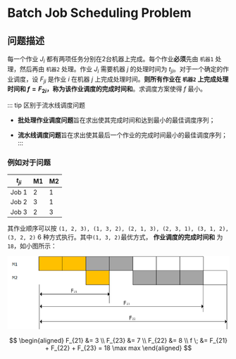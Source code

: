# Batch Job Scheduling Problem

## 问题描述

每一个作业 $J_i$ 都有两项任务分别在2台机器上完成。每个作业**必须**先由 `机器1` 处理，然后再由 `机器2` 处理。作业 $J_i$ 需要机器 $j$ 的处理时间为 $t_{ji}$。对于一个确定的作业调度，设 $F_{ji}$ 是作业 $i$ 在机器 $j$ 上完成处理时间。**则所有作业在 `机器2` 上完成处理时间和 $f=F_{2i}$，称为该作业调度的完成时间和**。求调度方案使得 $f$ 最小。

::: tip 区别于流水线调度问题

- **批处理作业调度问题**旨在求出使其完成时间和达到最小的最佳调度序列；

- **流水线调度问题**旨在求出使其最后一个作业的完成时间最小的最佳调度序列；
:::

### 例如对于问题

| $t_{ji}$ | M1  | M2  |
| -------- | --- | --- |
| Job 1    | 2   | 1   |
| Job 2    | 3   | 1   |
| Job 3    | 2   | 3   |

其作业顺序可以按 `(1, 2, 3), (1, 3, 2), (2, 1, 3), (2, 3, 1), (3, 1, 2), (3, 2, 2)` 6 种方式执行。其中`(1, 3, 2)`最优方式， **作业调度的完成时间和** 为 `18`，如小图所示：

![1611912424182](./images/Batch-Job-Scheduling-Problem/1611912424182.png)

$$
\begin{aligned}
    F_{21} &= 3 \\
    F_{23} &= 7 \\
    F_{22} &= 8 \\
    f \; &= F_{21} + F_{22} + F_{23} = 18
    \max
    max
\end{aligned}
$$
